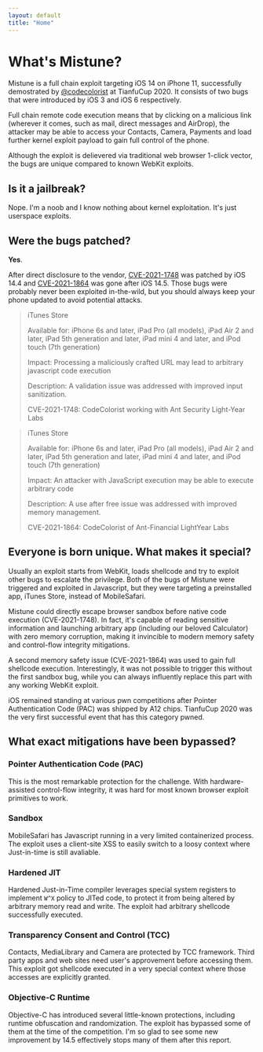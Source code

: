 ```yaml
---
layout: default
title: "Home"
---
```


# What's Mistune?

Mistune is a full chain exploit targeting iOS 14 on iPhone 11, successfully demostrated by [@codecolorist](https://twitter.com/codecolorist) at TianfuCup 2020. It consists of two bugs that were introduced by iOS 3 and iOS 6 respectively.

Full chain remote code execution means that by clicking on a malicious link (wherever it comes, such as mail, direct messages and AirDrop), the attacker may be able to access your Contacts, Camera, Payments and load further kernel exploit payload to gain full control of the phone.

Although the exploit is delievered via traditional web browser 1-click vector, the bugs are unique compared to known WebKit exploits.

## Is it a jailbreak?

Nope. I'm a noob and I know nothing about kernel exploitation. It's just userspace exploits.

## Were the bugs patched?

**Yes**.

After direct disclosure to the vendor, [CVE-2021-1748](https://support.apple.com/en-us/HT212146) was patched by iOS 14.4 and [CVE-2021-1864](https://support.apple.com/en-us/HT212317) was gone after iOS 14.5. Those bugs were probably never been exploited in-the-wild, but you should always keep your phone updated to avoid potential attacks.

> iTunes Store
>
> Available for: iPhone 6s and later, iPad Pro (all models), iPad Air 2 and later, iPad 5th generation and later, iPad mini 4 and later, and iPod touch (7th generation)
>
> Impact: Processing a maliciously crafted URL may lead to arbitrary javascript code execution
>
> Description: A validation issue was addressed with improved input sanitization.
>
> CVE-2021-1748: CodeColorist working with Ant Security Light-Year Labs

> iTunes Store
>
> Available for: iPhone 6s and later, iPad Pro (all models), iPad Air 2 and later, iPad 5th generation and later, iPad mini 4 and later, and iPod touch (7th generation)
>
> Impact: An attacker with JavaScript execution may be able to execute arbitrary code
>
> Description: A use after free issue was addressed with improved memory management.
>
> CVE-2021-1864: CodeColorist of Ant-Financial LightYear Labs

## Everyone is born unique. What makes it special?

Usually an exploit starts from WebKit, loads shellcode and try to exploit other bugs to escalate the privilege. Both of the bugs of Mistune were triggered and exploited in Javascript, but they were targeting a preinstalled app, iTunes Store, instead of MobileSafari.

Mistune could directly escape browser sandbox before native code execution (CVE-2021-1748). In fact, it's capable of reading sensitive information and launching arbitrary app (including our beloved Calculator) with zero memory corruption, making it invincible to modern memory safety and control-flow integrity mitigations.

A second memory safety issue (CVE-2021-1864) was used to gain full shellcode execution. Interestingly, it was not possible to trigger this without the first sandbox bug, while you can always influently replace this part with any working WebKit exploit.

iOS remained standing at various pwn competitions after Pointer Authentication Code (PAC) was shipped by A12 chips. TianfuCup 2020 was the very first successful event that has this category pwned.

## What exact mitigations have been bypassed?

### Pointer Authentication Code (PAC)

This is the most remarkable protection for the challenge. With hardware-assisted control-flow integrity, it was hard for most known browser exploit primitives to work.

### Sandbox

MobileSafari has Javascript running in a very limited containerized process. The exploit uses a client-site XSS to easily switch to a loosy context where Just-in-time is still avaliable.

### Hardened JIT

Hardened Just-in-Time compiler leverages special system registers to implement `W^X` policy to JITed code, to protect it from being altered by arbitrary memory read and write. The exploit had arbitrary shellcode successfully executed.

### Transparency Consent and Control (TCC)

Contacts, MediaLibrary and Camera are protected by TCC framework. Third party apps and web sites need user's approvement before accessing them. This exploit got shellcode executed in a very special context where those accesses are explicitly granted.

### Objective-C Runtime

Objective-C has introduced several little-known protections, including runtime obfuscation and randomization. The exploit has bypassed some of them at the time of the competition. I'm so glad to see some new improvement by 14.5 effectively stops many of them after this report.
